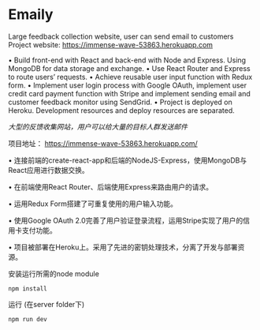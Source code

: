 # Emaily

Large feedback collection website, user can send email to customers      
Project website: https://immense-wave-53863.herokuapp.com

•	Build front-end with React and back-end with Node and Express. Using MongoDB for data storage and exchange.
•	Use React Router and Express to route users’ requests.
•	Achieve reusable user input function with Redux form.
•	Implement user login process with Google OAuth, implement user credit card payment function with Stripe and implement sending email and customer feedback monitor using SendGrid.
•	Project is deployed on Heroku. Development resources and deploy resources are separated.



*大型的反馈收集网站，用户可以给大量的目标人群发送邮件*  

项目地址： https://immense-wave-53863.herokuapp.com/

•    连接前端的create-react-app和后端的NodeJS-Express，使用MongoDB与React应用进行数据交换。

•    在前端使用React Router、后端使用Express来路由用户的请求。

•    运用Redux Form搭建了可重复使用的用户输入功能。

•    使用Google OAuth 2.0完善了用户验证登录流程，运用Stripe实现了用户的信用卡支付功能。

•    项目被部署在Heroku上。采用了先进的密钥处理技术，分离了开发与部署资源。



安装运行所需的node module

```
npm install
```

运行 (在server folder下)

```
npm run dev
```


